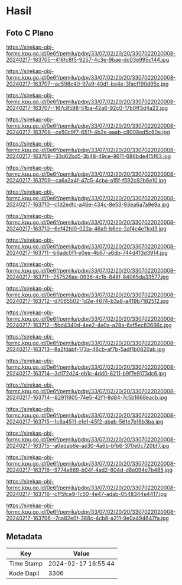 # Hasil

## Foto C Plano

https://sirekap-obj-formc.kpu.go.id/0e6f/pemilu/pdpr/33/07/02/20/20/3307022020008-20240217-163705--418fc8f5-9257-4c3e-9bae-dc03e995c144.jpg

https://sirekap-obj-formc.kpu.go.id/0e6f/pemilu/pdpr/33/07/02/20/20/3307022020008-20240217-163707--ac598c40-97a9-40d1-ba4e-3facf190d95e.jpg

https://sirekap-obj-formc.kpu.go.id/0e6f/pemilu/pdpr/33/07/02/20/20/3307022020008-20240217-163707--167c8598-51ba-42a6-92c0-17b0ff3d4a22.jpg

https://sirekap-obj-formc.kpu.go.id/0e6f/pemilu/pdpr/33/07/02/20/20/3307022020008-20240217-163708--ce50c9f7-6511-4b2e-aaab-c8008ed5c60e.jpg

https://sirekap-obj-formc.kpu.go.id/0e6f/pemilu/pdpr/33/07/02/20/20/3307022020008-20240217-163709--33d62bd5-3b48-49ce-9611-686bde415f63.jpg

https://sirekap-obj-formc.kpu.go.id/0e6f/pemilu/pdpr/33/07/02/20/20/3307022020008-20240217-163709--ca6a2a4f-47c5-4cba-a15f-f592c92b6e10.jpg

https://sirekap-obj-formc.kpu.go.id/0e6f/pemilu/pdpr/33/07/02/20/20/3307022020008-20240217-163710--c1d2edfc-a46e-434c-8e53-93ea6a7a9e9a.jpg

https://sirekap-obj-formc.kpu.go.id/0e6f/pemilu/pdpr/33/07/02/20/20/3307022020008-20240217-163710--6ef42fd0-022a-46a9-b6ee-2af4c4e11cd3.jpg

https://sirekap-obj-formc.kpu.go.id/0e6f/pemilu/pdpr/33/07/02/20/20/3307022020008-20240217-163711--b6adc0f1-e0ee-4b67-a6db-744d413d3914.jpg

https://sirekap-obj-formc.kpu.go.id/0e6f/pemilu/pdpr/33/07/02/20/20/3307022020008-20240217-163711--257526ae-0936-4c1b-848f-84065da33577.jpg

https://sirekap-obj-formc.kpu.go.id/0e6f/pemilu/pdpr/33/07/02/20/20/3307022020008-20240217-163712--d7065502-1d2e-4674-b3a8-a419b7182512.jpg

https://sirekap-obj-formc.kpu.go.id/0e6f/pemilu/pdpr/33/07/02/20/20/3307022020008-20240217-163712--5bd4340d-4ee2-4a0a-a28a-6af5ec83696c.jpg

https://sirekap-obj-formc.kpu.go.id/0e6f/pemilu/pdpr/33/07/02/20/20/3307022020008-20240217-163713--8a2fdabf-173a-46cb-af7b-5adf1b0820ab.jpg

https://sirekap-obj-formc.kpu.go.id/0e6f/pemilu/pdpr/33/07/02/20/20/3307022020008-20240217-163714--3d172d24-eb1c-4dd0-8211-b9f7e9173dc6.jpg

https://sirekap-obj-formc.kpu.go.id/0e6f/pemilu/pdpr/33/07/02/20/20/3307022020008-20240217-163714--82911905-74e5-42f1-8d84-7c5b1668eacb.jpg

https://sirekap-obj-formc.kpu.go.id/0e6f/pemilu/pdpr/33/07/02/20/20/3307022020008-20240217-163715--1c8a4511-e1e1-45f2-abab-561e7b16b3ba.jpg

https://sirekap-obj-formc.kpu.go.id/0e6f/pemilu/pdpr/33/07/02/20/20/3307022020008-20240217-163715--a0edab6e-ae30-4a6b-bfb6-370e0c720bf7.jpg

https://sirekap-obj-formc.kpu.go.id/0e6f/pemilu/pdpr/33/07/02/20/20/3307022020008-20240217-163716--9774a669-b04f-4ad2-804d-d8e094e7b485.jpg

https://sirekap-obj-formc.kpu.go.id/0e6f/pemilu/pdpr/33/07/02/20/20/3307022020008-20240217-163716--c1f5fce9-1c50-4e47-adab-0548344e4417.jpg

https://sirekap-obj-formc.kpu.go.id/0e6f/pemilu/pdpr/33/07/02/20/20/3307022020008-20240217-163706--7ca82e0f-388c-4cb8-a211-9e0a494647fa.jpg


## Metadata

| Key        | Value               |
| ---------- | ------------------- |
| Time Stamp | 2024-02-17 16:55:44 |
| Kode Dapil | 3306                |



